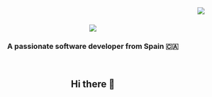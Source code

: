 <img align="right" src="https://visitor-badge.laobi.icu/badge?page_id=yuliu18.yuliu18" />

<h1 align="center">
    <img src="https://readme-typing-svg.herokuapp.com/?font=Righteous&size=35&center=true&vCenter=true&width=500&height=70&duration=4000&lines=Hi+There!+👋;+I'm+Yusen+Liu!;" />
</h1>

<h3 align="center">A passionate software developer from Spain 🇨🇦</h3>

<br/>

<div align="center">
 
## Hi there 👋

<!--
**yuliu18/yuliu18** is a ✨ _special_ ✨ repository because its `README.md` (this file) appears on your GitHub profile.

Here are some ideas to get you started:

- 🔭 I’m currently working on ...
- 🌱 I’m currently learning ...
- 👯 I’m looking to collaborate on ...
- 🤔 I’m looking for help with ...
- 💬 Ask me about ...
- 📫 How to reach me: ...
- 😄 Pronouns: ...
- ⚡ Fun fact: ...
-->
